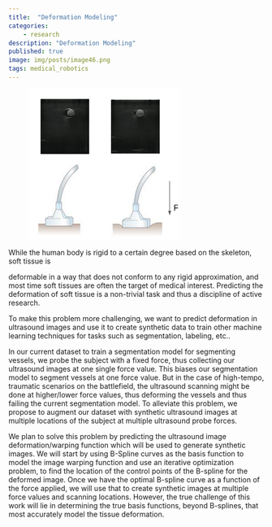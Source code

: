 ```yaml
---
title:  "Deformation Modeling"
categories:
    - research
description: "Deformation Modeling"
published: true
image: img/posts/image46.png
tags: medical_robotics
---
```


<figure>
 <img src="img/posts/image46.png" alt="" />
</figure>

While the human body is rigid to a certain degree based on the skeleton, soft tissue is

deformable in a way that does not conform to any rigid approximation, and most time soft tissues are often the target of medical interest.  Predicting the deformation of soft tissue is a non-trivial task and thus a discipline of active research.

To make this problem more challenging, we want to predict deformation in ultrasound images and use it to create synthetic data to train other machine learning techniques for tasks such as segmentation, labeling, etc..

In our current dataset to train a  segmentation model for segmenting vessels, we probe the subject with a fixed force, thus collecting our ultrasound images at one single force value. This biases our segmentation model to segment vessels at one force value. But in the case of high-tempo, traumatic scenarios on the battlefield, the ultrasound scanning might be done at higher/lower force values, thus deforming the vessels and thus failing the current segmentation model. To alleviate this problem, we propose to augment our dataset with synthetic ultrasound images at multiple locations of the subject at multiple ultrasound probe forces.

We plan to solve this problem by predicting the ultrasound image deformation/warping function which will be used to generate synthetic images. We will start by using B-Spline curves as the basis function to model the image warping function and use an iterative optimization problem, to find the location of the control points of the B-spline for the deformed image. Once we have the optimal B-spline curve as a function of the force applied, we will use that to create synthetic images at multiple force values and scanning locations. However, the true challenge of this work will lie in determining the true basis functions, beyond B-splines, that most accurately model the tissue deformation.